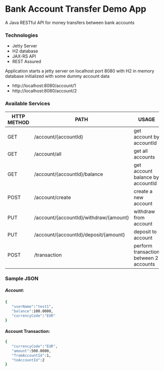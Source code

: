 # Bank Account Transfer Demo App

A Java RESTful API for money transfers between bank accounts

### Technologies
- Jetty Server
- H2 database
- JAX-RS API
- REST Assured

Application starts a jetty server on localhost port 8080 with H2 in memory database initialized with some dummy account data

- http://localhost:8080/account/1
- http://localhost:8080/account/2

### Available Services

| HTTP METHOD | PATH | USAGE |
| -----------| ------ | ------ |
| GET | /account/{accountId} | get account by accountId | 
| GET | /account/all | get all accounts | 
| GET | /account/{accountId}/balance | get account balance by accountId | 
| POST | /account/create | create a new account 
| PUT | /account/{accountId}/withdraw/{amount} | withdraw from account | 
| PUT | /account/{accountId}/deposit/{amount} | deposit to account | 
| POST | /transaction | perform transaction between 2 accounts | 

### Sample JSON
##### Account:

```sh
{  
   "userName":"test1",
   "balance":100.0000,
   "currencyCode":"EUR"
} 
```

#### Account Transaction:
```sh
{  
   "currencyCode":"EUR",
   "amount":500.0000,
   "fromAccountId":1,
   "toAccountId":2
}
```
